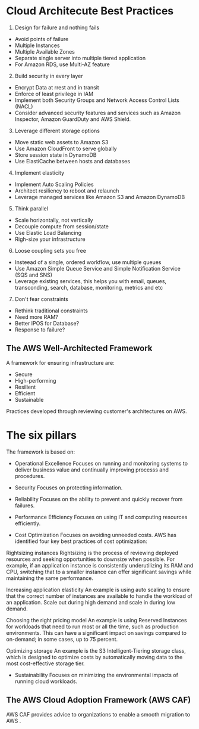 # Cloud Architecute Best Practices

1. Design for failure and nothing fails
  - Avoid points of failure
  - Multiple Instances
  - Multiple Available Zones
  - Separate single server into multiple tiered application
  - For Amazon RDS, use Multi-AZ feature

2. Build security in every layer
  - Encrypt Data at rrest and in transit
  - Enforce of least privilege in IAM
  - Implement both Security Groups and Network Access Control Lists (NACL)
  - Consider advanced security features and services such as Amazon Inspector, Amazon GuardDuty and AWS Shield.

3. Leverage different storage options
  - Move static web assets to Amazon S3
  - Use Amazon CloudFront to serve globally
  - Store session state in DynamoDB
  - Use ElastiCache between hosts and databases

4. Implement elasticity
  - Implement Auto Scaling Policies
  - Architect resiliency to reboot and relaunch
  - Leverage managed services like Amazon S3 and Amazon DynamoDB

5. Think parallel
  - Scale horizontally, not vertically
  - Decouple compute from session/state
  - Use Elastic Load Balancing
  - Righ-size your infrastructure

6. Loose coupling sets you free
  - Insteead of a single, ordered workflow, use multiple queues
  - Use Amazon Simple Queue Service and Simple Notification Service (SQS and SNS)
  - Leverage existing services, this helps you with email, queues, transconding, search, database, monitoring, metrics and etc

7. Don't fear constraints
  - Rethink traditional constraints
  - Need more RAM?
  - Better IPOS for Database?
  - Response to failure?

## The AWS Well-Architected Framework

A framework for ensuring infrastructure are:
- Secure
- High-performing
- Resilient
- Efficient
- Sustainable

Practices developed through reviewing customer's architectures on AWS.

# The six pillars
The framework is based on:

- Operational Excellence
Focuses on running and monitoring systems to deliver business value and continually improving processs and procedures.


- Security
Focuses on protecting information.

- Reliability
Focuses on the ability to prevent and quickly recover from failures.

- Performance Efficiency
Focuses on using IT and computing resources efficiently.

- Cost Optimization
Focuses on avoiding unneeded costs.
AWS has identified four key best practices of cost optimization:

Rightsizing instances
Rightsizing is the process of reviewing deployed resources and seeking opportunities to downsize when possible. For example, if an application instance is consistently underutilizing its RAM and CPU, switching that to a smaller instance can offer significant savings while maintaining the same performance.

Increasing application elasticity
An example is using auto scaling to ensure that the correct number of instances are available to handle the workload of an application. Scale out during high demand and scale in during low demand.

Choosing the right pricing model
An example is using Reserved Instances for workloads that need to run most or all the time, such as production environments. This can have a significant impact on savings compared to on-demand; in some cases, up to 75 percent.

Optimizing storage
An example is the S3 Intelligent-Tiering storage class, which is designed to optimize costs by automatically moving data to the most cost-effective storage tier.

- Sustainability
Focuses on minimizing the environmental impacts of running cloud workloads.

## The AWS Cloud Adoption Framework (AWS CAF)

AWS CAF provides advice to organizations to enable a smooth migration to AWS .

